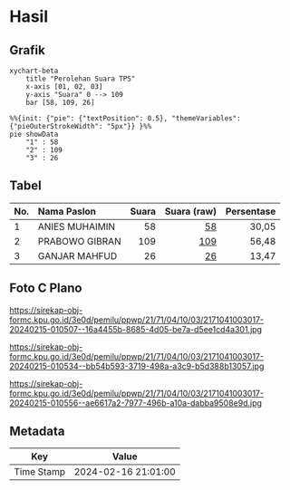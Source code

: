 # Hasil

## Grafik

```mermaid
xychart-beta
    title "Perolehan Suara TPS"
    x-axis [01, 02, 03]
    y-axis "Suara" 0 --> 109
    bar [58, 109, 26]
```

```mermaid
%%{init: {"pie": {"textPosition": 0.5}, "themeVariables": {"pieOuterStrokeWidth": "5px"}} }%%
pie showData
    "1" : 58
    "2" : 109
    "3" : 26
```

## Tabel

| No. | Nama Paslon    | Suara | Suara (raw) | Persentase |
|:--- |:-------------- | -----:| -----------:| ----------:|
| 1   | ANIES MUHAIMIN | 58    | [58][p-1]   | 30,05      |
| 2   | PRABOWO GIBRAN | 109   | [109][p-2]  | 56,48      |
| 3   | GANJAR MAHFUD  | 26    | [26][p-3]   | 13,47      |


[p-1]: https://github.com/gigit-pemilu/pemilu-2024-21-kepulauan-riau/blob/main/pilpres/hitung-suara/sub/21-kepulauan-riau/sub/71-kota-batam/sub/04-nongsa/sub/1003-kabil/sub/017-tps/sub/paslon-1.txt
[p-2]: https://github.com/gigit-pemilu/pemilu-2024-21-kepulauan-riau/blob/main/pilpres/hitung-suara/sub/21-kepulauan-riau/sub/71-kota-batam/sub/04-nongsa/sub/1003-kabil/sub/017-tps/sub/paslon-2.txt
[p-3]: https://github.com/gigit-pemilu/pemilu-2024-21-kepulauan-riau/blob/main/pilpres/hitung-suara/sub/21-kepulauan-riau/sub/71-kota-batam/sub/04-nongsa/sub/1003-kabil/sub/017-tps/sub/paslon-3.txt

## Foto C Plano

https://sirekap-obj-formc.kpu.go.id/3e0d/pemilu/ppwp/21/71/04/10/03/2171041003017-20240215-010507--16a4455b-8685-4d05-be7a-d5ee1cd4a301.jpg

https://sirekap-obj-formc.kpu.go.id/3e0d/pemilu/ppwp/21/71/04/10/03/2171041003017-20240215-010534--bb54b593-3719-498a-a3c9-b5d388b13057.jpg

https://sirekap-obj-formc.kpu.go.id/3e0d/pemilu/ppwp/21/71/04/10/03/2171041003017-20240215-010556--ae6617a2-7977-496b-a10a-dabba9508e9d.jpg


## Metadata

| Key        | Value               |
| ---------- | ------------------- |
| Time Stamp | 2024-02-16 21:01:00 |




